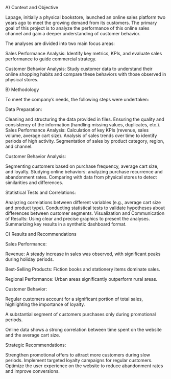 A) Context and Objective

Lapage, initially a physical bookstore, launched an online sales platform two years ago to meet the growing demand from its customers. The primary goal of this project is to analyze the performance of this online sales channel and gain a deeper understanding of customer behavior.

The analyses are divided into two main focus areas:

Sales Performance Analysis: Identify key metrics, KPIs, and evaluate sales performance to guide commercial strategy.

Customer Behavior Analysis: Study customer data to understand their online shopping habits and compare these behaviors with those observed in physical stores.

B) Methodology

To meet the company’s needs, the following steps were undertaken:

Data Preparation:

Cleaning and structuring the data provided in files.
Ensuring the quality and consistency of the information (handling missing values, duplicates, etc.).
Sales Performance Analysis:
Calculation of key KPIs (revenue, sales volume, average cart size).
Analysis of sales trends over time to identify periods of high activity.
Segmentation of sales by product category, region, and channel.

Customer Behavior Analysis:

Segmenting customers based on purchase frequency, average cart size, and loyalty.
Studying online behaviors: analyzing purchase recurrence and abandonment rates.
Comparing with data from physical stores to detect similarities and differences.

Statistical Tests and Correlations:

Analyzing correlations between different variables (e.g., average cart size and product type).
Conducting statistical tests to validate hypotheses about differences between customer segments.
Visualization and Communication of Results:
Using clear and precise graphics to present the analyses.
Summarizing key results in a synthetic dashboard format.

C) Results and Recommendations

Sales Performance:

Revenue: A steady increase in sales was observed, with significant peaks during holiday periods.

Best-Selling Products: Fiction books and stationery items dominate sales.

Regional Performance: Urban areas significantly outperform rural areas.

Customer Behavior:

Regular customers account for a significant portion of total sales, highlighting the importance of loyalty.

A substantial segment of customers purchases only during promotional periods.

Online data shows a strong correlation between time spent on the website and the average cart size.

Strategic Recommendations:

Strengthen promotional offers to attract more customers during slow periods.
Implement targeted loyalty campaigns for regular customers.
Optimize the user experience on the website to reduce abandonment rates and improve conversions.

